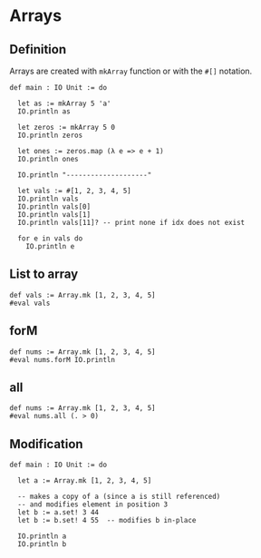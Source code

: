 # Arrays



## Definition 

Arrays are created with `mkArray` function or with the `#[]` notation.  

```lean
def main : IO Unit := do

  let as := mkArray 5 'a'
  IO.println as

  let zeros := mkArray 5 0
  IO.println zeros

  let ones := zeros.map (λ e => e + 1)
  IO.println ones

  IO.println "--------------------"

  let vals := #[1, 2, 3, 4, 5]
  IO.println vals
  IO.println vals[0]
  IO.println vals[1]
  IO.println vals[11]? -- print none if idx does not exist

  for e in vals do 
    IO.println e
```

## List to array

```lean
def vals := Array.mk [1, 2, 3, 4, 5]
#eval vals
```

## forM

```lean
def nums := Array.mk [1, 2, 3, 4, 5]
#eval nums.forM IO.println
```

## all

```lean
def nums := Array.mk [1, 2, 3, 4, 5]
#eval nums.all (. > 0)
```

## Modification

```lean
def main : IO Unit := do

  let a := Array.mk [1, 2, 3, 4, 5]

  -- makes a copy of a (since a is still referenced)
  -- and modifies element in position 3
  let b := a.set! 3 44
  let b := b.set! 4 55  -- modifies b in-place

  IO.println a
  IO.println b
```
